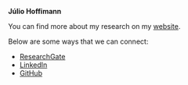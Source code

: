 **Júlio Hoffimann**

You can find more about my research on my
[website](https://juliohm.github.io).

Below are some ways that we can connect:

- [ResearchGate](https://www.researchgate.net/profile/Julio_Mendes2)
- [LinkedIn](https://www.linkedin.com/in/júlio-hoffimann-834936116)
- [GitHub](https://github.com/juliohm)

